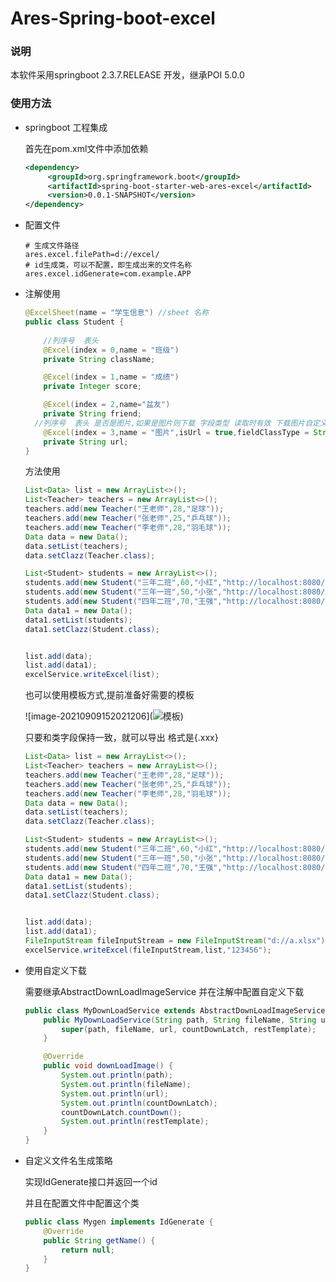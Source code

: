 # Ares-Spring-boot-excel

### 说明

本软件采用springboot 2.3.7.RELEASE 开发，继承POI 5.0.0

### 使用方法

* springboot 工程集成

  首先在pom.xml文件中添加依赖

  ```xml
  <dependency>
       <groupId>org.springframework.boot</groupId>
       <artifactId>spring-boot-starter-web-ares-excel</artifactId>
       <version>0.0.1-SNAPSHOT</version>
  </dependency>
  ```

* 配置文件

  ```properties
  # 生成文件路径
  ares.excel.filePath=d://excel/
  # id生成类，可以不配置，即生成出来的文件名称
  ares.excel.idGenerate=com.example.APP
  ```

* 注解使用

  ```java
  @ExcelSheet(name = "学生信息") //sheet 名称
  public class Student {
  	
      //列序号  表头
      @Excel(index = 0,name = "班级") 
      private String className;
  
      @Excel(index = 1,name = "成绩")
      private Integer score;
  
      @Excel(index = 2,name="盆友")
      private String friend;
  	//列序号  表头 是否是图片,如果是图片则下载 字段类型 读取时有效 下载图片自定义方法
      @Excel(index = 3,name = "图片",isUrl = true,fieldClassType = String.class,downLoadImageService = MyDownLoadService.class)
      private String url;
  }
  ```

  方法使用

  ```java
  List<Data> list = new ArrayList<>();
  List<Teacher> teachers = new ArrayList<>();
  teachers.add(new Teacher("王老师",28,"足球"));
  teachers.add(new Teacher("张老师",25,"乒乓球"));
  teachers.add(new Teacher("李老师",28,"羽毛球"));
  Data data = new Data();
  data.setList(teachers);
  data.setClazz(Teacher.class);
  
  List<Student> students = new ArrayList<>();
  students.add(new Student("三年二班",60,"小红","http://localhost:8080/aaa.jpg"));
  students.add(new Student("三年一班",50,"小张","http://localhost:8080/aaa.jpg"));
  students.add(new Student("四年二班",70,"王强","http://localhost:8080/aaa.jpg"));
  Data data1 = new Data();
  data1.setList(students);
  data1.setClazz(Student.class);
  
  
  list.add(data);
  list.add(data1);
  excelService.writeExcel(list);
  ```

  也可以使用模板方式,提前准备好需要的模板

  ![image-20210909152021206](![模板](https://images.gitee.com/uploads/images/2021/0910/095503_71cf06ee_1751523.png "屏幕截图.png"))

  只要和类字段保持一致，就可以导出 格式是{.xxx}

  ```java
  List<Data> list = new ArrayList<>();
  List<Teacher> teachers = new ArrayList<>();
  teachers.add(new Teacher("王老师",28,"足球"));
  teachers.add(new Teacher("张老师",25,"乒乓球"));
  teachers.add(new Teacher("李老师",28,"羽毛球"));
  Data data = new Data();
  data.setList(teachers);
  data.setClazz(Teacher.class);
  
  List<Student> students = new ArrayList<>();
  students.add(new Student("三年二班",60,"小红","http://localhost:8080/aaa.jpg"));
  students.add(new Student("三年一班",50,"小张","http://localhost:8080/aaa.jpg"));
  students.add(new Student("四年二班",70,"王强","http://localhost:8080/aaa.jpg"));
  Data data1 = new Data();
  data1.setList(students);
  data1.setClazz(Student.class);
  
  
  list.add(data);
  list.add(data1);
  FileInputStream fileInputStream = new FileInputStream("d://a.xlsx");
  excelService.writeExcel(fileInputStream,list,"123456");
  ```



* 使用自定义下载

  需要继承AbstractDownLoadImageService 并在注解中配置自定义下载

  ```java
  public class MyDownLoadService extends AbstractDownLoadImageService {
      public MyDownLoadService(String path, String fileName, String url, CountDownLatch countDownLatch, RestTemplate restTemplate) {
          super(path, fileName, url, countDownLatch, restTemplate);
      }
  
      @Override
      public void downLoadImage() {
          System.out.println(path);
          System.out.println(fileName);
          System.out.println(url);
          System.out.println(countDownLatch);
          countDownLatch.countDown();
          System.out.println(restTemplate);
      }
  }
  ```

* 自定义文件名生成策略

  实现IdGenerate接口并返回一个id

  并且在配置文件中配置这个类

  ```java
  public class Mygen implements IdGenerate {
      @Override
      public String getName() {
          return null;
      }
  }
  ```

  

